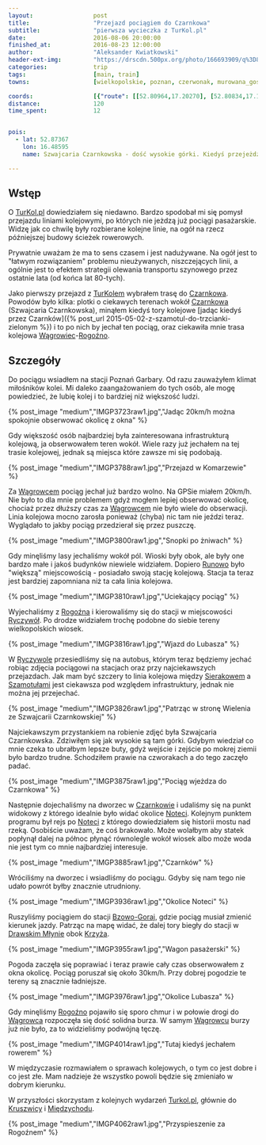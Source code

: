 ```yaml
---
layout:                 post
title:                  "Przejazd pociągiem do Czarnkowa"
subtitle:               "pierwsza wycieczka z TurKol.pl"
date:                   2016-08-06 20:00:00
finished_at:            2016-08-23 12:00:00
author:                 "Aleksander Kwiatkowski"
header-ext-img:         "https://drscdn.500px.org/photo/166693909/q%3D80_m%3D2000/9340e4a63640d49b4304052304dc8023"
categories:             trip
tags:                   [main, train]
towns:                  [wielkopolskie, poznan, czerwonak, murowana_goslina, skoki, wagrowiec, rogozno, ryczywol, polajewo, lubasz, czarnkow]

coords:                 [{"route": [[52.80964,17.20270], [52.80834,17.18287], [52.79895,17.13678], [52.79313,17.07524], [52.78493,17.02657], [52.78748,17.00941], [52.77943,16.97551], [52.76151,16.97465], [52.74759,16.96941], [52.73995,16.95714], [52.75365,16.91899], [52.80759,16.83702], [52.82227,16.72724], [52.85164,16.66373], [52.84661,16.52524], [52.84615,16.51953], [52.85773,16.49696], [52.85540,16.48331], [52.85804,16.49704], [52.87198,16.48769], [52.88353,16.50151], [52.89648,16.55069]], "type": "train"}]
distance:               120
time_spent:             12


pois:
  - lat: 52.87367
    lon: 16.48595
    name: Szwajcaria Czarnkowska - dość wysokie górki. Kiedyś przejeżdzał tam normalny pociag osobowy.

---
```


[wiki-bzowo-goraj]: https://pl.wikipedia.org/wiki/Bzowo_Goraj
[wiki-czarnkow]: https://pl.wikipedia.org/wiki/Czarnk%C3%B3w
[wiki-wagrowiec]: https://pl.wikipedia.org/wiki/W%C4%85growiec
[wiki-rogozno]: https://pl.wikipedia.org/wiki/Rogo%C5%BAno
[wiki-runowo]: https://pl.wikipedia.org/wiki/Runowo_(powiat_w%C4%85growiecki)
[wiki-ryczywol]: https://pl.wikipedia.org/wiki/Ryczyw%C3%B3%C5%82_(wojew%C3%B3dztwo_wielkopolskie)
[wiki-szamotuly]: https://pl.wikipedia.org/wiki/Szamotu%C5%82y
[wiki-sierakow]: https://pl.wikipedia.org/wiki/Sierak%C3%B3w
[wiki-notec]: https://pl.wikipedia.org/wiki/Note%C4%87
[wiki-drawski-mlyn]: https://pl.wikipedia.org/wiki/Drawski_M%C5%82yn
[wiki-kruszwica]: https://pl.wikipedia.org/wiki/Kruszwica
[wiki-miedzychod]: https://pl.wikipedia.org/wiki/Mi%C4%99dzych%C3%B3d
[wiki-krzyz]: https://pl.wikipedia.org/wiki/Krzy%C5%BC_Wielkopolski

[turkol]: http://www.turkol.pl/


Wstęp
-----

O [TurKol.pl][turkol] dowiedziałem się niedawno. Bardzo spodobał mi się pomysł
przejazdu liniami kolejowymi, po których nie jeżdzą już pociągi pasażarskie. Widzę jak co
chwilę były rozbierane kolejne linie, na ogół na rzecz późniejszej budowy ścieżek rowerowych.

Prywatnie uważam że ma to sens czasem i jest nadużywane. Na ogół jest to
"łatwym rozwiązaniem" problemu nieużywanych, niszczejących linii, a ogólnie
jest to efektem strategii olewania transportu szynowego przez ostatnie lata (od końca
lat 80-tych).

Jako pierwszy przejazd z [TurKolem][turkol] wybrałem trasę do [Czarnkowa][wiki-czarnkow].
Powodów było kilka: plotki o ciekawych terenach wokół [Czarnkowa][wiki-czarnkow]
(Szwajcaria Czarnkowska),
minąłem kiedyś tory kolejowe
[jadąc kiedyś przez Czarnków]({% post_url 2015-05-02-z-szamotul-do-trzcianki-zielonym %})
i to po nich by jechał ten pociąg,
oraz ciekawiła mnie trasa kolejowa [Wągrowiec][wiki-wagrowiec]-[Rogoźno][wiki-rogozno].

Szczegóły
---------

Do pociągu wsiadłem na stacji Poznań Garbary. Od razu zauważyłem klimat
miłośników kolei. Mi daleko zaangażowaniem do tych osób, ale mogę powiedzieć, że
lubię kolej i to bardziej niż większość ludzi.

{% post_image "medium","IMGP3723raw1.jpg","Jadąc 20km/h można spokojnie obserwować okolicę z okna" %}

Gdy większość osób najbardziej była zainteresowana infrastrukturą kolejową, ja
obserwowałem teren wokół. Wiele razy już jechałem na tej trasie kolejowej,
jednak są miejsca które zawsze mi się podobają.

{% post_image "medium","IMGP3788raw1.jpg","Przejazd w Komarzewie" %}

Za [Wągrowcem][wiki-wagrowiec] pociąg jechał już bardzo wolno. Na GPSie miałem 20km/h.
Nie było to dla mnie problemem gdyż mogłem lepiej obserwować okolicę, chociaż
przez dłuższy czas za [Wągrowcem][wiki-wagrowiec] nie było wiele do obserwacji.
Linia kolejowa mocno zarosła ponieważ (chyba) nic tam nie jeździ teraz. Wyglądało to
jakby pociąg przedzierał się przez puszczę.

{% post_image "medium","IMGP3800raw1.jpg","Snopki po żniwach" %}

Gdy minęliśmy lasy jechaliśmy wokół pól. Wioski były obok, ale były one bardzo małe
i jakoś budynków niewiele widziałem.
Dopiero [Runowo][wiki-runowo] było "większą" miejscowością - posiadało
swoją stację kolejową. Stacja ta teraz jest bardziej zapomniana niż
ta cała linia kolejowa.

{% post_image "medium","IMGP3810raw1.jpg","Uciekający pociąg" %}

Wyjechaliśmy z [Rogoźna][wiki-rogozno] i kierowaliśmy się do stacji
w miejscowości [Ryczywół][wiki-ryczywol]. Po drodze widziałem trochę podobne
do siebie tereny wielkopolskich wiosek.

{% post_image "medium","IMGP3816raw1.jpg","Wjazd do Lubasza" %}

W [Ryczywole][wiki-ryczywol] przesiedliśmy się na autobus, którym teraz będziemy
jechać robiąc zdjęcia pociągowi na stacjach oraz przy najciekawszych przejazdach.
Jak mam być szczery to linia kolejowa między [Sierakowem][wiki-sierakow]
a [Szamotułami][wiki-szamotuly] jest ciekawsza pod względem infrastruktury,
jednak nie można jej przejechać.

{% post_image "medium","IMGP3826raw1.jpg","Patrząc w stronę Wielenia ze Szwajcarii Czarnkowskiej" %}

Najciekawszym przystankiem na robienie zdjęć była Szwajcaria Czarnkowska.
Zdziwiłęm się jak wysokie są tam górki. Gdybym wiedział co mnie czeka to ubrałbym
lepsze buty, gdyż wejście i zejście po mokrej ziemii było bardzo trudne.
Schodziłem prawie na czworakach a do tego zaczęło padać.

{% post_image "medium","IMGP3875raw1.jpg","Pociąg wjeżdza do Czarnkowa" %}
<!--
<div class='pixels-photo'>
  <p>
    <img src='https://drscdn.500px.org/photo/167926685/m%3D900/c494d5a9530f401b1e9c9430028703c0' alt='Pianówka near Czarnków with special train by Aleksander Kwiatkowski on 500px.com'>
  </p>
  <a href='https://500px.com/photo/167926685/pian%C3%B3wka-near-czarnk%C3%B3w-with-special-train-by-aleksander-kwiatkowski' alt='Pianówka near Czarnków with special train by Aleksander Kwiatkowski on 500px.com'></a>
</div>
<script type='text/javascript' src='https://500px.com/embed.js'></script>
-->

Następnie dojechaliśmy na dworzec w [Czarnkowie][wiki-czarnkow] i udaliśmy się
na punkt widokowy z którego idealnie było widać okolice [Noteci][wiki-notec].
Kolejnym punktem programu był rejs po [Noteci][wiki-notec] z którego
dowiedziałem się historii mostu nad rzeką. Osobiście uważam, że coś brakowało.
Może wolałbym aby statek popłynął dalej na północ płynąć równolegle wokół
wiosek albo może woda nie jest tym co mnie najbardziej interesuje.

{% post_image "medium","IMGP3885raw1.jpg","Czarnków" %}

Wróciliśmy na dworzec i wsiadliśmy do pociągu. Gdyby się nam tego nie udało
powrót byłby znacznie utrudniony.

{% post_image "medium","IMGP3936raw1.jpg","Okolice Noteci" %}

Ruszyliśmy pociągiem do stacji [Bzowo-Goraj][wiki-bzowo-goraj], gdzie pociąg
musiał zmienić kierunek jazdy. Patrząc na mapę widać, że dalej tory
biegły do stacji w [Drawskim Młynie][wiki-drawski-mlyn] obok [Krzyża][wiki-krzyz].

{% post_image "medium","IMGP3955raw1.jpg","Wagon pasażerski" %}

Pogoda zaczęła się poprawiać i teraz prawie cały czas obserwowałem z okna okolicę.
Pociąg poruszał się około 30km/h. Przy dobrej pogodzie te tereny są znacznie
ładniejsze.

{% post_image "medium","IMGP3976raw1.jpg","Okolice Lubasza" %}

Gdy minęliśmy [Rogoźno][wiki-rogozno] pojawiło się sporo chmur i w połowie
drogi do [Wągrowca][wiki-wagrowiec] rozpoczęła się dość solidna burza.
W samym [Wągrowcu][wiki-wagrowiec] burzy już nie było, za to widzieliśmy
podwójną tęczę.

{% post_image "medium","IMGP4014raw1.jpg","Tutaj kiedyś jechałem rowerem" %}

W międzyczasie rozmawiałem o sprawach kolejowych, o tym co jest dobre i co jest
złe. Mam nadzieje że wszystko powoli będzie się zmieniało w dobrym kierunku.

W przyszłości skorzystam z kolejnych wydarzeń [Turkol.pl][turkol], głównie
do [Kruszwicy][wiki-kruszwica] i [Międzychodu][wiki-miedzychod].

{% post_image "medium","IMGP4062raw1.jpg","Przyspieszenie za Rogoźnem" %}
